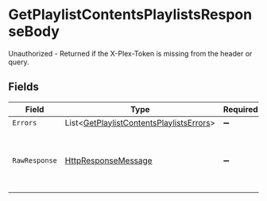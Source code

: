 # GetPlaylistContentsPlaylistsResponseBody

Unauthorized - Returned if the X-Plex-Token is missing from the header or query.


## Fields

| Field                                                                                                                | Type                                                                                                                 | Required                                                                                                             | Description                                                                                                          |
| -------------------------------------------------------------------------------------------------------------------- | -------------------------------------------------------------------------------------------------------------------- | -------------------------------------------------------------------------------------------------------------------- | -------------------------------------------------------------------------------------------------------------------- |
| `Errors`                                                                                                             | List<[GetPlaylistContentsPlaylistsErrors](../../Models/Errors/GetPlaylistContentsPlaylistsErrors.md)>                | :heavy_minus_sign:                                                                                                   | N/A                                                                                                                  |
| `RawResponse`                                                                                                        | [HttpResponseMessage](https://learn.microsoft.com/en-us/dotnet/api/system.net.http.httpresponsemessage?view=net-5.0) | :heavy_minus_sign:                                                                                                   | Raw HTTP response; suitable for custom response parsing                                                              |
